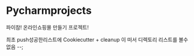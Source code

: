 # Pycharmprojects
파이참! 온라인쇼핑몰 만들기 프로젝트!

최초 push성공한리스트에 Cookiecutter + cleanup 이 떠서 디렉토리 리스트를 볼수 없음 --;

